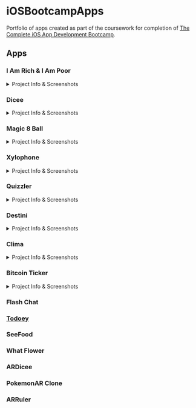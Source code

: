 # iOSBootcampApps

Portfolio of apps created as part of the coursework for completion of  [The Complete iOS App Development Bootcamp](https://www.udemy.com/ios11-app-development-bootcamp/).

## Apps

### I Am Rich & I Am Poor 
<details>
  <summary>Project Info & Screenshots</summary>
  <p>
  The focus of these apps were to become familiar with the XCode IDE and the basic UI components of an iOS app.  
  
  **Screenshots**  
  
  </p>
</details>  
 
### Dicee  
<details>
  <summary>Project Info & Screenshots</summary>
  <p>
    A random dice generator app. This project was to get a better understanding of building an interactive app. The user could tap
    the screen or shake their phone and the dice on screen would present two random dice faces. This was an introduction into the
    basic core requirements of an iOS app.
    
   **Screenshots**  
   ![image](https://user-images.githubusercontent.com/40465736/82092281-f832ef00-96c6-11ea-8a91-e0aa1e199dd5.png)
   
  </p>
</details>  

### Magic 8 Ball  
<details>
  <summary>Project Info & Screenshots</summary>
  <p>
    This was a course challenge where the specifications were provided and I was expected to complete the project with very little guidance and reference previous course projects to complete the app. The user is presented a magic 8 ball on screen where when a button is tapped or the user shakes the device the response text is randomly chosen and presented to the user.
    
   **Screenshots**
  </p>
</details>

### Xylophone  
<details>
  <summary>Project Info & Screenshots</summary>
  <p>
    The Xylophone app was an app made to focus on how to play sounds when an action is performed. THe user is presented with a UI that resembles an xylophone and when the user taps the various key shapes the corresponding note sound is played.
    
   **Screenshots**
  </p>
</details>

### Quizzler  
<details>
  <summary>Project Info & Screenshots</summary>
  <p>
    Quizzler is a quiz app where the focus was creating an app where the user is taken through a quiz flow. A question is presented and the user has two response options, true or false. After the user performs a response they are presented with a pop up display indicating if their response was correct or incorrect. There is also a progress indicator at the bottom of the screen letting them know where they are in the current quiz.
    
   Another focus of this project was to explore and apply the MVC architecture in the development of this app.
    
   **Screenshots**
  </p>
</details>

### Destini  
<details>
  <summary>Project Info & Screenshots</summary>
  <p>
    Destini was another coding challenge where using the previous course projects for reference, the aim was to develop an app that resembles the classic choose your own adventure story genere. The user is presented with a basic story plot and is given options on how they would like the story to progres. Depending on the user's response the story continues down a particular plot line.
    
   **Screenshots**
  </p>
</details>  

### Clima  
<details>
  <summary>Project Info & Screenshots</summary>
  <p>
    Cima is a weather app where the weather is pulled from an API and the user is presented a UI that responds to the API response. For example if the weather calls for rain in their selected location the UI presented aligns with that by showing a rain icon. Along with exploring how to interact with an API Clima also utlizes Alamofire, installed via Cocoapods.
    
   **Screenshots**
  </p>
</details> 

### Bitcoin Ticker  
<details>
  <summary>Project Info & Screenshots</summary>
  <p>
    Bitcoin Ticker interacts with an API to present to the user the conversion rate between Bitcoin and the users chosen currency.
    The user interacts with a UI picker to select a currency and an onscreen label updates to reflect the price of a single Bitcoin in the chosen currency.
    
   **Screenshots**
  </p>
</details> 

### Flash Chat  

### [Todoey](https://github.com/tiannahenrylewis/iOSBootcampApps/tree/master/Todoey)  
 
### SeeFood  

### What Flower  

### ARDicee  

### PokemonAR Clone  

### ARRuler  
